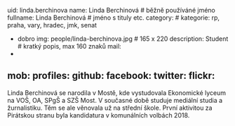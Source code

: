 uid: linda.berchinova
name:     Linda Berchinová	  	# běžně používáné jméno
fullname: Linda Berchinová	  	# jméno s tituly etc.
category:                 	# kategorie: rp, praha, vary, hradec, jmk, senat
- dobro
img: people/linda-berchinova.jpg   # 165 x 220
description: Student             	# kratký popis, max 160 znaků
mail:
-
mob:
profiles:
  github:
  facebook:
  twitter: 
  flickr:
---

Linda Berchinová se narodila v Mostě, kde vystudovala Ekonomické lyceum na VOŠ, OA, SPgŠ a SZŠ Most. V současné době studuje mediální studia a žurnalistiku. Těm se ale věnovala už na střední škole.
První aktivitou za Pirátskou stranu byla kandidatura v komunálních volbách 2018. 
